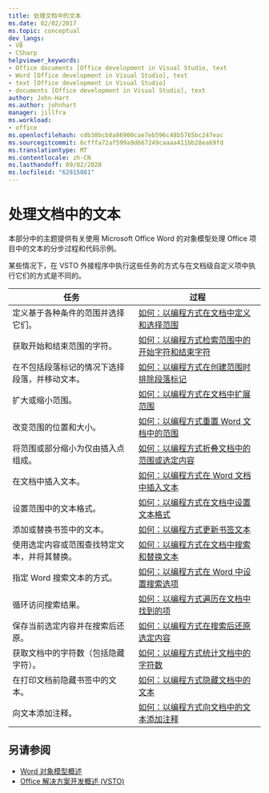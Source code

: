 ```yaml
---
title: 处理文档中的文本
ms.date: 02/02/2017
ms.topic: conceptual
dev_langs:
- VB
- CSharp
helpviewer_keywords:
- Office documents [Office development in Visual Studio, text
- Word [Office development in Visual Studio], text
- text [Office development in Visual Studio]
- documents [Office development in Visual Studio], text
author: John-Hart
ms.author: johnhart
manager: jillfra
ms.workload:
- office
ms.openlocfilehash: cdb38bcb8a86900cae7eb596c48b5765bc247eac
ms.sourcegitcommit: 6cfffa72af599a9d667249caaaa411bb28ea69fd
ms.translationtype: MT
ms.contentlocale: zh-CN
ms.lasthandoff: 09/02/2020
ms.locfileid: "62815081"
---
```

# <a name="work-with-text-in-documents"></a>处理文档中的文本
  本部分中的主题提供有关使用 Microsoft Office Word 的对象模型处理 Office 项目中的文本的分步过程和代码示例。

 某些情况下，在 VSTO 外接程序中执行这些任务的方式与在文档级自定义项中执行它们的方式是不同的。

|任务|过程|
|----------|---------------|
|定义基于各种条件的范围并选择它们。|[如何：以编程方式在文档中定义和选择范围](../vsto/how-to-programmatically-define-and-select-ranges-in-documents.md)|
|获取开始和结束范围的字符。|[如何：以编程方式检索范围中的开始字符和结束字符](../vsto/how-to-programmatically-retrieve-start-and-end-characters-in-ranges.md)|
|在不包括段落标记的情况下选择段落，并移动文本。|[如何：以编程方式在创建范围时排除段落标记](../vsto/how-to-programmatically-exclude-paragraph-marks-when-creating-ranges.md)|
|扩大或缩小范围。|[如何：以编程方式在文档中扩展范围](../vsto/how-to-programmatically-extend-ranges-in-documents.md)|
|改变范围的位置和大小。|[如何：以编程方式重置 Word 文档中的范围](../vsto/how-to-programmatically-reset-ranges-in-word-documents.md)|
|将范围或部分缩小为仅由插入点组成。|[如何：以编程方式折叠文档中的范围或选定内容](../vsto/how-to-programmatically-collapse-ranges-or-selections-in-documents.md)|
|在文档中插入文本。|[如何：以编程方式在 Word 文档中插入文本](../vsto/how-to-programmatically-insert-text-into-word-documents.md)|
|设置范围中的文本格式。|[如何：以编程方式在文档中设置文本格式](../vsto/how-to-programmatically-format-text-in-documents.md)|
|添加或替换书签中的文本。|[如何：以编程方式更新书签文本](../vsto/how-to-programmatically-update-bookmark-text.md)|
|使用选定内容或范围查找特定文本，并将其替换。|[如何：以编程方式在文档中搜索和替换文本](../vsto/how-to-programmatically-search-for-and-replace-text-in-documents.md)|
|指定 Word 搜索文本的方式。|[如何：以编程方式在 Word 中设置搜索选项](../vsto/how-to-programmatically-set-search-options-in-word.md)|
|循环访问搜索结果。|[如何：以编程方式遍历在文档中找到的项](../vsto/how-to-programmatically-loop-through-found-items-in-documents.md)|
|保存当前选定内容并在搜索后还原。|[如何：以编程方式在搜索后还原选定内容](../vsto/how-to-programmatically-restore-selections-after-searches.md)|
|获取文档中的字符数（包括隐藏字符）。|[如何：以编程方式统计文档中的字符数](../vsto/how-to-programmatically-count-characters-in-documents.md)|
|在打印文档前隐藏书签中的文本。|[如何：以编程方式隐藏文档中的文本](../vsto/how-to-programmatically-hide-text-in-documents.md)|
|向文本添加注释。|[如何：以编程方式向文档中的文本添加注释](../vsto/how-to-programmatically-add-comments-to-text-in-documents.md)|

## <a name="see-also"></a>另请参阅
- [Word 对象模型概述](../vsto/word-object-model-overview.md)
- [Office 解决方案开发概述 &#40;VSTO&#41;](../vsto/office-solutions-development-overview-vsto.md)
